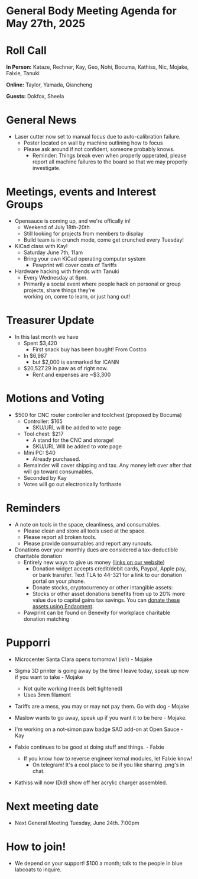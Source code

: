 # General Body Meeting Agenda for May 27th, 2025
# Roll Call
**In Person:**
Kataze, Rechner, Kay, Geo, Nohi, Bocuma, Kathiss, Nic, Mojake, Falxie, Tanuki 

**Online:**
Taylor, Yamada, Qiancheng

**Guests:**
Dokfox, Sheela 

# General News
- Laser cutter now set to manual focus due to auto-calibration failure. 
  - Poster located on wall by machine outlining how to focus
  - Please ask around if not confident, someone probably knows. 
    - Reminder: Things break even when properly opperated, please report all machine failures to the board 
      so that we may properly investigate. 

# Meetings, events and Interest Groups
- Opensauce is coming up, and we're offically in! 
    - Weekend of July 18th-20th
    - Still looking for projects from members to display
    - Build team is in crunch mode, come get crunched every Tuesday! 
- KiCad class with Kay! 
    - Saturday June 7th, 11am 
    - Bring your own KiCad operating computer system 
        - Pawprint will cover costs of Tariffs 
- Hardware hacking with friends with Tanuki 
    - Every Wednesday at 6pm. 
    - Primarily a social event where people hack on personal or group projects, share things they're  
      working on, come to learn, or just hang out!

# Treasurer Update
- In this last month we have
    - Spent $3,420 
        - First snack buy has been bought! From Costco
    - In $6,987
        - but $2,000 is earmarked for ICANN
    - $20,527.29 in paw as of right now. 
        - Rent and expenses are ~$3,300 

# Motions and Voting
- $500 for CNC router controller and toolchest (proposed by Bocuma)
  - Controller: $165
    - SKU/URL will be added to vote page
  - Tool chest: $217
    - A stand for the CNC and storage! 
    - SKU/URL Will be added to vote page 
  - Mini PC: $40
    - Already purchased. 
  - Remainder will cover shipping and tax. Any money left over after that will go toward consumables.
  - Seconded by Kay
  - Votes will go out electronically forthaste 

# Reminders
- A note on tools in the space, cleanliness, and consumables.
  - Please clean and store all tools used at the space.
  - Please report all broken tools.
  - Please provide consumables and report any runouts. 
- Donations over your monthly dues are considered a tax-deductible charitable donation
  - Entirely new ways to give us money ([links on our website](https://pawprintprototyping.org/pages/donate/))
    - Donation widget accepts credit/debit cards, Paypal, Apple pay, or bank transfer.  Text TLA to 44-321 for a link to our donation portal on your phone.
    - Donate stocks, cryptocurrency or other intangible assets:
    - Stocks or other asset donations benefits from up to 20% more value due to capital gains tax savings. You can [donate these assets using Endaoment](https://app.endaoment.org/orgs/84-4428024).
  - Pawprint can be found on Benevity for workplace charitable donation matching

# Pupporri 

- Microcenter Santa Clara opens tomorrow! (ish) - Mojake 

- Sigma 3D printer is going away by the time I leave today, speak up now if you want to take - Mojake
    - Not quite working (needs belt tightened)
    - Uses 3mm filament

- Tariffs are a mess, you may or may not pay them. Go with dog - Mojake

- Maslow wants to go away, speak up if you want it to be here - Mojake.

- I'm working on a not-simon paw badge SAO add-on at Open Sauce - Kay 

- Falxie continues to be good at doing stuff and things. - Falxie 
    - If you know how to reverse engineer kernal modules, let Falxie know! 
        - On telegram! It's a cool place to be if you like sharing .png's in chat. 

- Kathiss will now (Did) show off her acrylic charger assembled. 

# Next meeting date
- Next General Meeting Tuesday, June 24th. 7:00pm

# How to join! 
- We depend on your support! $100 a month; talk to the people in blue labcoats to inquire. 

